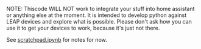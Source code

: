 NOTE: Thiscode WILL NOT work to integrate your stuff into home assistant or anything else at the moment. It is intended to develop python against LEAP devices and explore what is possible. Please don't ask how you can use it to get your devices to work, because it's just not there.

See [scratchpad.ipynb](scratchpad.ipynb) for notes for now.
